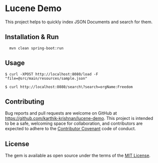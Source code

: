 # Lucene Demo

This project helps to quickly index JSON Documents and search for them.

## Installation & Run

```
  mvn clean spring-boot:run
```

## Usage

```
$ curl -XPOST http://localhost:8080/load -F "file=@src/main/resources/sample.json"
```

```
$ curl http://localhost:8080/search\?search=orgName:Freedom
```

## Contributing

Bug reports and pull requests are welcome on GitHub at https://github.com/karthik-krishnan/lucene-demo. This project is intended to be a safe, welcoming space for collaboration, and contributors are expected to adhere to the [Contributor Covenant](http://contributor-covenant.org) code of conduct.


## License

The gem is available as open source under the terms of the [MIT License](http://opensource.org/licenses/MIT).
